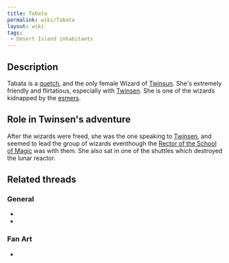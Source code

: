 ```yaml
---
title: Tabata
permalink: wiki/Tabata
layout: wiki
tags:
 - Desert Island inhabitants
---
```


## Description

Tabata is a [quetch](quetch "wikilink"), and the only female Wizard of
[Twinsun](Twinsun "wikilink"). She's extremely friendly and flirtatious,
especially with [Twinsen](Twinsen "wikilink"). She is one of the wizards
kidnapped by the [esmers](esmer "wikilink").

## Role in Twinsen's adventure

After the wizards were freed, she was the one speaking to
[Twinsen](Twinsen "wikilink"), and seemed to lead the group of wizards
eventhough the [Rector of the School of
Magic](Rector_of_the_School_of_Magic "wikilink") was with them. She also
sat in one of the shuttles which destroyed the lunar reactor.

## Related threads

### General

- 

- 

### Fan Art

- 
